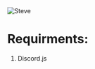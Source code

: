 
<img src="https://i.pinimg.com/originals/54/f4/b5/54f4b55a59ff9ddf2a2655c7f35e4356.jpg" alt="Steve">

<h1>  Requirments:    </h1>
<ol>
 <li>Discord.js</li> 
</ol>
